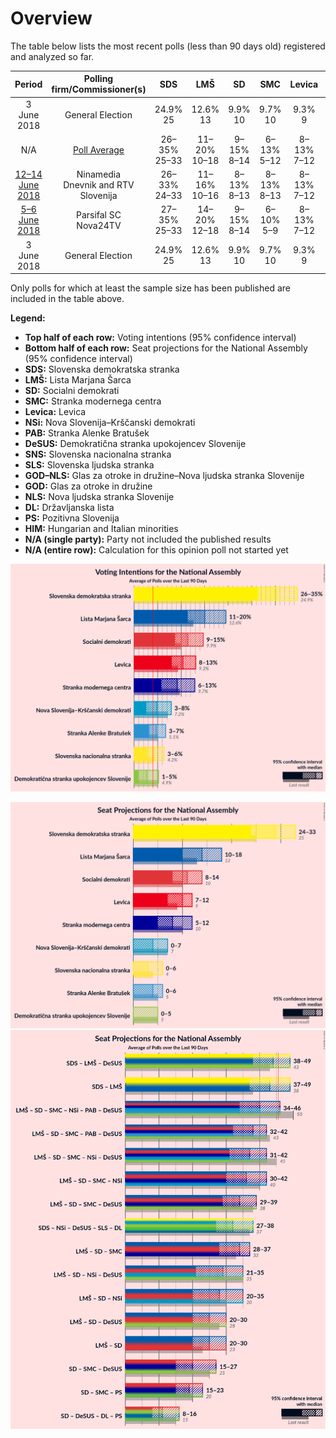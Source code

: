 # Overview

The table below lists the most recent polls (less than 90 days old) registered and analyzed so far.

| Period     | Polling firm/Commissioner(s) | SDS | LMŠ | SD | SMC | Levica | NSi | PAB | DeSUS | SNS | SLS | GOD–NLS | GOD | NLS | DL | PS | HIM |
|:----------:|:----------------------------:|:--:|:--:|:--:|:--:|:--:|:--:|:--:|:--:|:--:|:--:|:--:|:--:|:--:|:--:|:--:|:--:|
| 3 June 2018 | General Election | 24.9% <br> 25 | 12.6% <br> 13 | 9.9% <br> 10 | 9.7% <br> 10 | 9.3% <br> 9 | 7.2% <br> 7 | 5.1% <br> 5 | 4.9% <br> 5 | 4.2% <br> 4 | 2.6% <br> 0 | 0.2% <br> 0 | 0.2% <br> 0 | 0.2% <br> 0 | 0.0% <br> 0 | 0.0% <br> 0 | 0.0% <br> 2 |
| N/A | [Poll Average](average.html) | 26–35% <br> 25–33 | 11–20% <br> 10–18 | 9–15% <br> 8–14 | 6–13% <br> 5–12 | 8–13% <br> 7–12 | 3–8% <br> 0–7 | 3–7% <br> 0–6 | 1–5% <br> 0–5 | 3–6% <br> 0–6 | N/A <br> N/A | N/A <br> N/A | N/A <br> N/A | N/A <br> N/A | N/A <br> N/A | N/A <br> N/A | N/A <br> N/A |
| [12–14 June 2018](2018-06-14-Ninamedia.html) | Ninamedia <br> Dnevnik and RTV Slovenija | 26–33% <br> 24–33 | 11–16% <br> 10–16 | 8–13% <br> 8–13 | 8–13% <br> 8–13 | 8–13% <br> 7–12 | 2–6% <br> 0–4 | 3–6% <br> 0–6 | 2–6% <br> 0–5 | 3–6% <br> 0–5 | N/A <br> N/A | N/A <br> N/A | N/A <br> N/A | N/A <br> N/A | N/A <br> N/A | N/A <br> N/A | N/A <br> N/A |
| [5–6 June 2018](2018-06-06-ParsifalSC.html) | Parsifal SC <br> Nova24TV | 27–35% <br> 25–33 | 14–20% <br> 12–18 | 9–15% <br> 8–14 | 6–10% <br> 5–9 | 8–13% <br> 7–12 | 4–8% <br> 3–7 | 3–7% <br> 0–6 | 1–3% <br> 0 | 3–7% <br> 0–6 | N/A <br> N/A | N/A <br> N/A | N/A <br> N/A | N/A <br> N/A | N/A <br> N/A | N/A <br> N/A | N/A <br> N/A |
| 3 June 2018 | General Election | 24.9% <br> 25 | 12.6% <br> 13 | 9.9% <br> 10 | 9.7% <br> 10 | 9.3% <br> 9 | 7.2% <br> 7 | 5.1% <br> 5 | 4.9% <br> 5 | 4.2% <br> 4 | 2.6% <br> 0 | 0.2% <br> 0 | 0.2% <br> 0 | 0.2% <br> 0 | 0.0% <br> 0 | 0.0% <br> 0 | 0.0% <br> 2 |

Only polls for which at least the sample size has been published are included in the table above.

**Legend:**
+ **Top half of each row:** Voting intentions (95% confidence interval)
+ **Bottom half of each row:** Seat projections for the National Assembly (95% confidence interval)
+ **SDS:** Slovenska demokratska stranka
+ **LMŠ:** Lista Marjana Šarca
+ **SD:** Socialni demokrati
+ **SMC:** Stranka modernega centra
+ **Levica:** Levica
+ **NSi:** Nova Slovenija–Krščanski demokrati
+ **PAB:** Stranka Alenke Bratušek
+ **DeSUS:** Demokratična stranka upokojencev Slovenije
+ **SNS:** Slovenska nacionalna stranka
+ **SLS:** Slovenska ljudska stranka
+ **GOD–NLS:** Glas za otroke in družine–Nova ljudska stranka Slovenije
+ **GOD:** Glas za otroke in družine
+ **NLS:** Nova ljudska stranka Slovenije
+ **DL:** Državljanska lista
+ **PS:** Pozitivna Slovenija
+ **HIM:** Hungarian and Italian minorities
+ **N/A (single party):** Party not included the published results
+ **N/A (entire row):** Calculation for this opinion poll not started yet


![Graph with voting intentions not yet produced](average.png "Voting Intentions")

![Graph with seats not yet produced](average-seats.png "Seats")
![Graph with coalitions seats not yet produced](average-coalitions-seats.png "Coalitions Seats")
